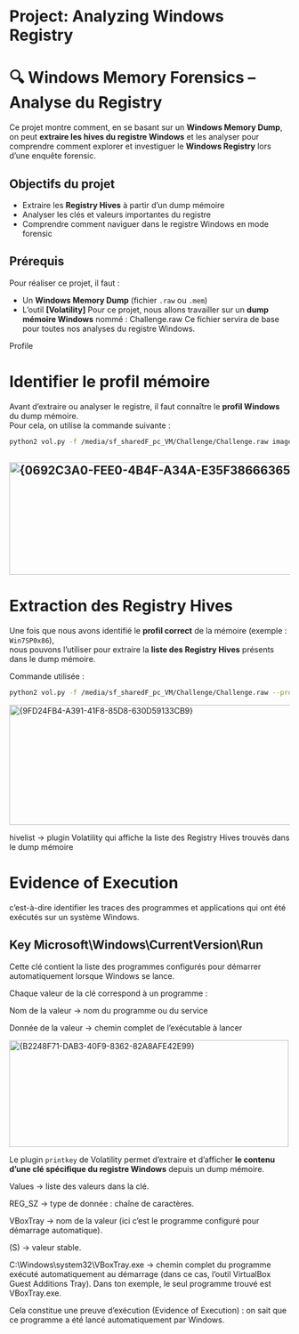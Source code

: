 # Project: Analyzing Windows Registry
# 🔍 Windows Memory Forensics – Analyse du Registry

Ce projet montre comment, en se basant sur un **Windows Memory Dump**, on peut **extraire les hives du registre Windows** et les analyser pour comprendre comment explorer et investiguer le **Windows Registry** lors d’une enquête forensic.


##  Objectifs du projet

- Extraire les **Registry Hives** à partir d’un dump mémoire
- Analyser les clés et valeurs importantes du registre
- Comprendre comment naviguer dans le registre Windows en mode forensic


##  Prérequis

Pour réaliser ce projet, il faut :

- Un **Windows Memory Dump** (fichier `.raw` ou `.mem`)
- L’outil **[Volatility]**
Pour ce projet, nous allons travailler sur un **dump mémoire Windows** nommé : Challenge.raw
Ce fichier servira de base pour toutes nos analyses du registre Windows.


Profile
#   Identifier le profil mémoire

Avant d’extraire ou analyser le registre, il faut connaître le **profil Windows** du dump mémoire.  
Pour cela, on utilise la commande suivante :
```bash
python2 vol.py -f /media/sf_sharedF_pc_VM/Challenge/Challenge.raw imageinfo
```
## <img width="526" height="202" alt="{0692C3A0-FEE0-4B4F-A34A-E35F38666365}" src="https://github.com/user-attachments/assets/5cd0c63e-f091-4144-aa91-d38e547c1b0a" />

#  Extraction des Registry Hives

Une fois que nous avons identifié le **profil correct** de la mémoire (exemple : `Win7SP0x86`),  
nous pouvons l’utiliser pour extraire la **liste des Registry Hives** présents dans le dump mémoire.

Commande utilisée :

```bash
python2 vol.py -f /media/sf_sharedF_pc_VM/Challenge/Challenge.raw --profile=Win7SP0x86 hivelist
```
<img width="532" height="216" alt="{9FD24FB4-A391-41F8-85D8-630D59133CB9}" src="https://github.com/user-attachments/assets/ccf1ef76-fda3-4870-8238-076899b34a6c" />

hivelist → plugin Volatility qui affiche la liste des Registry Hives trouvés dans le dump mémoire

# Evidence of Execution
c’est-à-dire identifier les traces des programmes et applications qui ont été exécutés sur un système Windows.
## Key Microsoft\Windows\CurrentVersion\Run
Cette clé contient la liste des programmes configurés pour démarrer automatiquement lorsque Windows se lance.

Chaque valeur de la clé correspond à un programme :

Nom de la valeur → nom du programme ou du service

Donnée de la valeur → chemin complet de l’exécutable à lancer

<img width="502" height="192" alt="{B2248F71-DAB3-40F9-8362-82A8AFE42E99}" src="https://github.com/user-attachments/assets/930b3489-92ce-45bf-ba19-734bfc20f121" />

Le plugin `printkey` de Volatility permet d’extraire et d’afficher **le contenu d’une clé spécifique du registre Windows** depuis un dump mémoire.

Values → liste des valeurs dans la clé.

REG_SZ → type de donnée : chaîne de caractères.

VBoxTray → nom de la valeur (ici c’est le programme configuré pour démarrage automatique).

(S) → valeur stable.

C:\Windows\system32\VBoxTray.exe → chemin complet du programme exécuté automatiquement au démarrage (dans ce cas, l’outil VirtualBox Guest Additions Tray).
Dans ton exemple, le seul programme trouvé est VBoxTray.exe.

Cela constitue une preuve d’exécution (Evidence of Execution) : on sait que ce programme a été lancé automatiquement par Windows.
